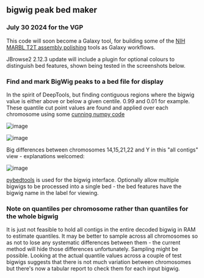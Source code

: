 ## bigwig peak bed maker

### July 30 2024 for the VGP

This code will soon become a Galaxy tool, for building some of the [NIH MARBL T2T assembly polishing](https://github.com/marbl/training) tools as Galaxy workflows.

JBrowse2 2.12.3 update will include a plugin for optional colours to distinguish bed features, shown being tested in the screenshots below.

### Find and mark BigWig peaks to a bed file for display

In the spirit of DeepTools, but finding contiguous regions where the bigwig value is either above or below a given centile.
0.99 and 0.01 for example. These quantile cut point values are found and applied over each chromosome using some [cunning numpy code](http://gregoryzynda.com/python/numpy/contiguous/interval/2019/11/29/contiguous-regions.html)

![image](https://github.com/fubar2/bigwig_peak_bed/assets/6016266/cdee3a2b-ae31-4282-b744-992c15fb49db)

![image](https://github.com/fubar2/bigwig_peak_bed/assets/6016266/59d1564b-0c34-42a3-b437-44332cf1b2f0)

Big differences between chromosomes 14,15,21,22 and Y in this "all contigs" view - explanations welcomed:

![image](https://github.com/fubar2/bigwig_peak_bed/assets/6016266/162bf681-2977-4eb8-8d6f-9dad5b3931f8)


[pybedtools](https://github.com/jackh726/bigtools) is used for the bigwig interface. Optionally allow
multiple bigwigs to be processed into a single bed - the bed features have the bigwig name in the label for viewing.

### Note on quantiles per chromosome rather than quantiles for the whole bigwig

It is just not feasible to hold all contigs in the entire decoded bigwig in RAM to estimate quantiles. It may be
better to sample across all chromosomes so as not to lose any systematic differences between them - the current method will hide those
differences unfortunately. Sampling might be possible. Looking at the actual quantile values across a couple of test bigwigs suggests that
there is not much variation between chromosomes but there's now a tabular report to check them for each input bigwig.
